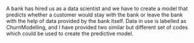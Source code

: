 A bank has hired us as a data scientist and we have to create a model that predicts whether a customer would stay with the bank or leave the bank with the help of data provided by the bank itself. 
Data in use is labelled as ChurnModelling, and I have provided two similar but different set of codes which could be used to create the predictive model.
